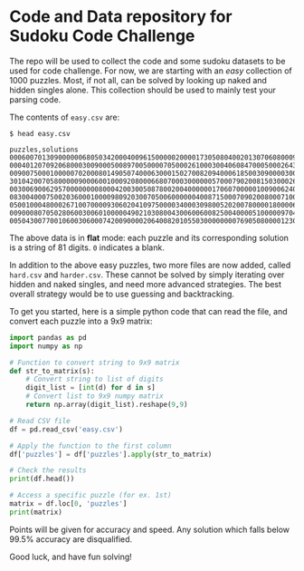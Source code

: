 # Code and Data repository for Sudoku Code Challenge

The repo will be used to collect the code and some sudoku datasets to be used for code challenge. For now, we are starting with an *easy* collection of 1000 puzzles. Most, if not all, can be solved by looking up naked and hidden singles alone. This collection should be used to mainly test your parsing code.

The contents of `easy.csv` are:

```
$ head easy.csv

puzzles,solutions
000600701309000000680503420004009615000002000017305080400201307060800090725000040,542698731379124856681573429234789615856412973917365284498251367163847592725936148
000401207092068000300900050089700500007050002610003004060847000500026430100000080,856431297792568341341972658289714563437659812615283974963847125578126439124395786
009007500010000070200080149050740006300015027008209400061850030900003002400060080,849127563516394278237586149152748396394615827678239451761852934985473612423961785
301042007058000009000600100092080006680700030000005700079020081503000264000013005,361942857258137649947658123792384516685791432134265798479526381513879264826413975
003006900629570000000080004200300508780020040000001706070000010090062405001700380,843216957629574831157983264216347598785629143934851726572438619398162475461795382
083004000750020360001000098092030070500600000040087150007090200800071003600240019,983164527754829361261753498192435876578612934346987152417396285829571643635248719
050010004800026710070000930602041097500003400030980052020078000018000060400095000,356719824849326715271854936682541397597263481134987652925678143718432569463195278
009000807050280600300601000004902103080043006006008250040000510000097040092350000,619435827457289631328671495574962183281543976936718254743826519865197342192354768
005043007700106003060007420090000206400820105503000000007690508000012304100700090,915243867742186953368957421891375246476829135523461789237694518689512374154738692

```

The above data is in **flat** mode: each puzzle and its corresponding solution is a string of 81 digits. `0` indicates a blank. 


In addition to the above easy puzzles, two more files are now added, called `hard.csv` and `harder.csv`. These cannot be solved by simply iterating over hidden and naked singles, and need more advanced strategies. The best overall strategy would be to use guessing and backtracking.


To get you started, here is a simple python code that can read the file, and convert each puzzle into a 9x9 matrix:

``` python
import pandas as pd
import numpy as np

# Function to convert string to 9x9 matrix
def str_to_matrix(s):
    # Convert string to list of digits
    digit_list = [int(d) for d in s]
    # Convert list to 9x9 numpy matrix
    return np.array(digit_list).reshape(9,9)

# Read CSV file
df = pd.read_csv('easy.csv')

# Apply the function to the first column
df['puzzles'] = df['puzzles'].apply(str_to_matrix)

# Check the results
print(df.head())

# Access a specific puzzle (for ex. 1st)
matrix = df.loc[0, 'puzzles']
print(matrix)

```

Points will be given for accuracy and speed. Any solution which falls below 99.5% accuracy are disqualified.

Good luck, and have fun solving!

